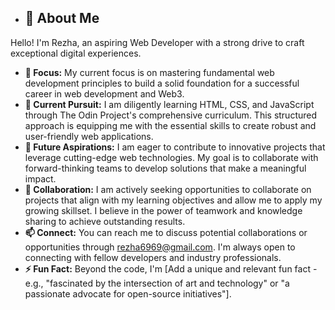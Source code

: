 - ## 👋 About Me

Hello! I'm Rezha, an aspiring Web Developer with a strong drive to craft exceptional digital experiences.

-   **🎯 Focus:** My current focus is on mastering fundamental web development principles to build a solid foundation for a successful career in web development and Web3.
-   **🌱 Current Pursuit:** I am diligently learning HTML, CSS, and JavaScript through The Odin Project's comprehensive curriculum. This structured approach is equipping me with the essential skills to create robust and user-friendly web applications.
-   **🔭 Future Aspirations:** I am eager to contribute to innovative projects that leverage cutting-edge web technologies. My goal is to collaborate with forward-thinking teams to develop solutions that make a meaningful impact.
-   **🤝 Collaboration:** I am actively seeking opportunities to collaborate on projects that align with my learning objectives and allow me to apply my growing skillset. I believe in the power of teamwork and knowledge sharing to achieve outstanding results.
-   **📫 Connect:** You can reach me to discuss potential collaborations or opportunities through rezha6969@gmail.com. I'm always open to connecting with fellow developers and industry professionals.
-   **⚡ Fun Fact:** Beyond the code, I'm [Add a unique and relevant fun fact - e.g., "fascinated by the intersection of art and technology" or "a passionate advocate for open-source initiatives"].
<!---
bRezha/bRezha is a ✨ special ✨ repository because its `README.md` (this file) appears on your GitHub profile.
You can click the Preview link to take a look at your changes.
--->
